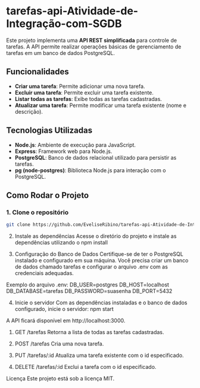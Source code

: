 # tarefas-api-Atividade-de-Integração-com-SGDB

Este projeto implementa uma **API REST simplificada** para controle de tarefas. A API permite realizar operações básicas de gerenciamento de tarefas em um banco de dados PostgreSQL.

## Funcionalidades

- **Criar uma tarefa**: Permite adicionar uma nova tarefa.
- **Excluir uma tarefa**: Permite excluir uma tarefa existente.
- **Listar todas as tarefas**: Exibe todas as tarefas cadastradas.
- **Atualizar uma tarefa**: Permite modificar uma tarefa existente (nome e descrição).

## Tecnologias Utilizadas

- **Node.js**: Ambiente de execução para JavaScript.
- **Express**: Framework web para Node.js.
- **PostgreSQL**: Banco de dados relacional utilizado para persistir as tarefas.
- **pg (node-postgres)**: Biblioteca Node.js para interação com o PostgreSQL.

## Como Rodar o Projeto

### 1. Clone o repositório

```bash
git clone https://github.com/EveliseRibino/tarefas-api-Atividade-de-Integração-com-SGDB.git
```
2. Instale as dependências
Acesse o diretório do projeto e instale as dependências utilizando o npm install

3. Configuração do Banco de Dados
Certifique-se de ter o PostgreSQL instalado e configurado em sua máquina. Você precisa criar um banco de dados chamado tarefas e configurar o arquivo .env com as credenciais adequadas.

Exemplo do arquivo .env:
DB_USER=postgres
DB_HOST=localhost
DB_DATABASE=tarefas
DB_PASSWORD=suasenha
DB_PORT=5432

4. Inicie o servidor
Com as dependências instaladas e o banco de dados configurado, inicie o servidor:
npm start

A API ficará disponível em http://localhost:3000.



1. GET /tarefas
Retorna a lista de todas as tarefas cadastradas.

2. POST /tarefas
Cria uma nova tarefa.

3. PUT /tarefas/:id
Atualiza uma tarefa existente com o id especificado.

4. DELETE /tarefas/:id
Exclui a tarefa com o id especificado.

Licença
Este projeto está sob a licença MIT.



